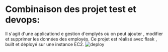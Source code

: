 # Combinaison des projet test et devops:
Il s'agit d'une applicationd e gestion d'emplyés où on peut ajouter , modifier et supprimer les données des employés.
Ce projet est réalisé avec flask , built et déployé sur une instance EC2.
![deploy](https://user-images.githubusercontent.com/60702004/172482968-d14fa583-b436-4eab-8dfb-346412fcf1af.JPG)


